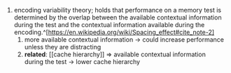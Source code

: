 1. encoding variability theory; holds that performance on a memory test is determined by the overlap between the available contextual information during the test and the contextual information available during the encoding.^[https://en.wikipedia.org/wiki/Spacing_effect#cite_note-2]
	1. more available contextual information → could increase performance unless they are distracting
	2. **related**: [[cache hierarchy]] ⇒ available contextual information during the test → lower cache hierarchy